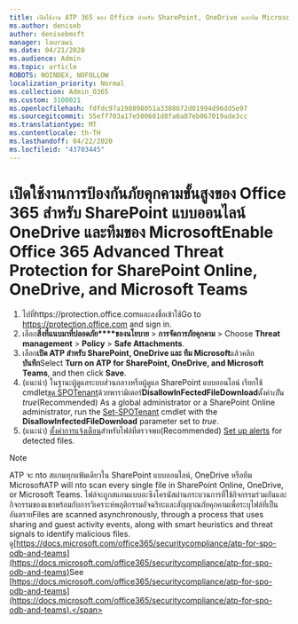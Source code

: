 ```yaml
---
title: เปิดใช้งาน ATP 365 ของ Office สําหรับ SharePoint, OneDrive และทีม Microsoft
ms.author: deniseb
author: denisebmsft
manager: laurawi
ms.date: 04/21/2020
ms.audience: Admin
ms.topic: article
ROBOTS: NOINDEX, NOFOLLOW
localization_priority: Normal
ms.collection: Admin_O365
ms.custom: 3100021
ms.openlocfilehash: fdfdc97a198898051a3388672d01994d96dd5e97
ms.sourcegitcommit: 55eff703a17e500681d8fa6a87eb067019ade3cc
ms.translationtype: MT
ms.contentlocale: th-TH
ms.lasthandoff: 04/22/2020
ms.locfileid: "43703445"
---
```

# <a name="enable-office-365-advanced-threat-protection-for-sharepoint-online-onedrive-and-microsoft-teams"></a><span data-ttu-id="fd466-102">เปิดใช้งานการป้องกันภัยคุกคามขั้นสูงของ Office 365 สําหรับ SharePoint แบบออนไลน์ OneDrive และทีมของ Microsoft</span><span class="sxs-lookup"><span data-stu-id="fd466-102">Enable Office 365 Advanced Threat Protection for SharePoint Online, OneDrive, and Microsoft Teams</span></span>

1. <span data-ttu-id="fd466-103">ไปที่https://protection.office.comและลงชื่อเข้าใช้</span><span class="sxs-lookup"><span data-stu-id="fd466-103">Go to https://protection.office.com and sign in.</span></span>
2. <span data-ttu-id="fd466-104">เลือก**สิ่งที่แนบมาที่ปลอดภัย\*\*\*\*ของนโยบาย** > **การจัดการภัยคุกคาม** > </span><span class="sxs-lookup"><span data-stu-id="fd466-104">Choose **Threat management** > **Policy** > **Safe Attachments**.</span></span>
3. <span data-ttu-id="fd466-105">เลือก**เปิด ATP สําหรับ SharePoint, OneDrive และ ทีม Microsoft**แล้วคลิก**บันทึก**</span><span class="sxs-lookup"><span data-stu-id="fd466-105">Select **Turn on ATP for SharePoint, OneDrive, and Microsoft Teams**, and then click **Save**.</span></span>
4. <span data-ttu-id="fd466-106">(แนะนํา) ในฐานะผู้ดูแลระบบส่วนกลางหรือผู้ดูแล SharePoint แบบออนไลน์ เรียกใช้ cmdlet[ชุด SPOTenant](https://docs.microsoft.com/powershell/module/sharepoint-online/Set-SPOTenant?view=sharepoint-ps)ด้วยพารามิเตอร์**DisallowInFectedFileDownload**ตั้งค่า*เป็น true*</span><span class="sxs-lookup"><span data-stu-id="fd466-106">(Recommended) As a global administrator or a SharePoint Online administrator, run the [Set-SPOTenant](https://docs.microsoft.com/powershell/module/sharepoint-online/Set-SPOTenant?view=sharepoint-ps) cmdlet with the **DisallowInfectedFileDownload** parameter set to *true*.</span></span>
5. <span data-ttu-id="fd466-107">(แนะนํา) [ตั้งค่าการแจ้งเตือน](https://docs.microsoft.com/office365/securitycompliance/turn-on-atp-for-spo-odb-and-teams#set-up-alerts-for-detected-files)สําหรับไฟล์ที่ตรวจพบ</span><span class="sxs-lookup"><span data-stu-id="fd466-107">(Recommended) [Set up alerts](https://docs.microsoft.com/office365/securitycompliance/turn-on-atp-for-spo-odb-and-teams#set-up-alerts-for-detected-files) for detected files.</span></span>

> [!NOTE]
> <span data-ttu-id="fd466-108">ATP จะ nto สแกนทุกแฟ้มเดียวใน SharePoint แบบออนไลน์, OneDrive หรือทีม Microsoft</span><span class="sxs-lookup"><span data-stu-id="fd466-108">ATP will nto scan every single file in SharePoint Online, OneDrive, or Microsoft Teams.</span></span> <span data-ttu-id="fd466-109">ไฟล์จะถูกสแกนแบบอะซิงโครนัสผ่านกระบวนการที่ใช้กิจกรรมร่วมกันและกิจกรรมของแขกพร้อมกับการวิเคราะห์พฤติกรรมอัจฉริยะและสัญญาณภัยคุกคามเพื่อระบุไฟล์ที่เป็นอันตราย</span><span class="sxs-lookup"><span data-stu-id="fd466-109">Files are scanned asynchronously, through a process that uses sharing and guest activity events, along with smart heuristics and threat signals to identify malicious files.</span></span> <span data-ttu-id="fd466-110">ดู[https://docs.microsoft.com/office365/securitycompliance/atp-for-spo-odb-and-teams](https://docs.microsoft.com/office365/securitycompliance/atp-for-spo-odb-and-teams)</span><span class="sxs-lookup"><span data-stu-id="fd466-110">See [https://docs.microsoft.com/office365/securitycompliance/atp-for-spo-odb-and-teams](https://docs.microsoft.com/office365/securitycompliance/atp-for-spo-odb-and-teams).</span></span>